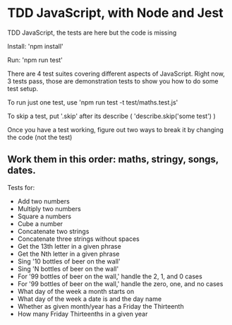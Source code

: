 # TDD JavaScript, with Node and Jest #

TDD JavaScript, the tests are here but the code is missing

Install: 'npm install'

Run: 'npm run test'

There are 4 test suites covering different aspects of JavaScript.  Right now, 3 tests pass, those are demonstration tests to show you how to do some test setup. 

To run just one test, use 'npm run test -t test/maths.test.js'

To skip a test, put '.skip' after its describe ( 'describe.skip('some test') )

Once you have a test working, figure out two ways to break it by changing the code (not the test)

## Work them in this order: maths, stringy, songs, dates. ##

Tests for:
* Add two numbers
* Multiply two numbers
* Square a numbers
* Cube a number
* Concatenate two strings
* Concatenate three strings without spaces
* Get the 13th letter in a given phrase
* Get the Nth letter in a given phrase
* Sing '10 bottles of beer on the wall'
* Sing 'N bottles of beer on the wall'
* For '99 bottles of beer on the wall,' handle the 2, 1, and 0 cases
* For '99 bottles of beer on the wall,' handle the zero, one, and no cases
* What day of the week a month starts on
* What day of the week a date is and the day name
* Whether as given month/year has a Friday the Thirteenth
* How many Friday Thirteenths in a given year
